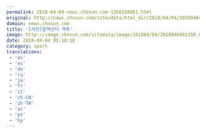 ```yaml
---
permalink: 2018-04-04-news.chosun.com-1356150861.html
original: http://news.chosun.com/site/data/html_dir/2018/04/04/2018040401408.html
domain: news.chosun.com
title: '[사진]알렉산더 역투'
image: http://image.chosun.com/sitedata/image/201804/04/2018040401350_0.jpg
date: 2018-04-04 05:18:18
category: sport
translations: 
 - 'en'
 - 'es'
 - 'de'
 - 'ru'
 - 'ja'
 - 'fr'
 - 'it'
 - 'zh-CN'
 - 'zh-TW'
 - 'ar'
 - 'pt'
 - 'hy'
---
```



